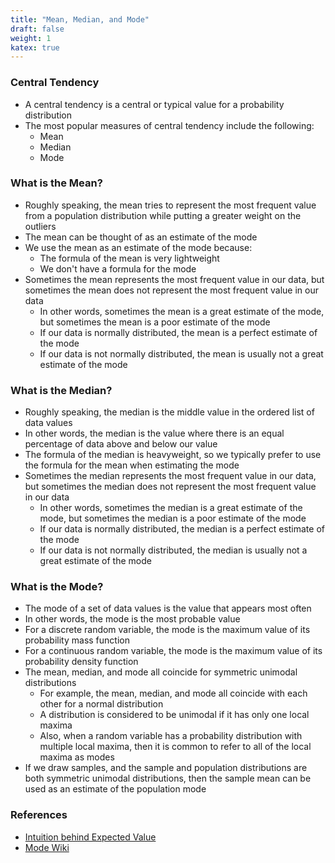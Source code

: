 ```yaml
---
title: "Mean, Median, and Mode"
draft: false
weight: 1
katex: true
---
```


### Central Tendency
- A central tendency is a central or typical value for a probability distribution
- The most popular measures of central tendency include the following:
	- Mean
	- Median
	- Mode

### What is the Mean?
- Roughly speaking, the mean tries to represent the most frequent value from a population distribution while putting a greater weight on the outliers
- The mean can be thought of as an estimate of the mode
- We use the mean as an estimate of the mode because:
	- The formula of the mean is very lightweight
	- We don't have a formula for the mode
- Sometimes the mean represents the most frequent value in our data, but sometimes the mean does not represent the most frequent value in our data
	- In other words, sometimes the mean is a great estimate of the mode, but sometimes the mean is a poor estimate of the mode
	- If our data is normally distributed, the mean is a perfect estimate of the mode
	- If our data is not normally distributed, the mean is usually not a great estimate of the mode

### What is the Median?
- Roughly speaking, the median is the middle value in the ordered list of data values
- In other words, the median is the value where there is an equal percentage of data above and below our value
- The formula of the median is heavyweight, so we typically prefer to use the formula for the mean when estimating the mode
- Sometimes the median represents the most frequent value in our data, but sometimes the median does not represent the most frequent value in our data
	- In other words, sometimes the median is a great estimate of the mode, but sometimes the median is a poor estimate of the mode
	- If our data is normally distributed, the median is a perfect estimate of the mode
	- If our data is not normally distributed, the median is usually not a great estimate of the mode

### What is the Mode?
- The mode of a set of data values is the value that appears most often
- In other words, the mode is the most probable value
- For a discrete random variable, the mode is the maximum value of its probability mass function
- For a continuous random variable, the mode is the maximum value of its probability density function
- The mean, median, and mode all coincide for symmetric unimodal distributions
	- For example, the mean, median, and mode all coincide with each other for a normal distribution
	- A distribution is considered to be unimodal if it has only one local maxima
	- Also, when a random variable has a probability distribution with multiple local maxima, then it is common to refer to all of the local maxima as modes
- If we draw samples, and the sample and population distributions are both symmetric unimodal distributions, then the sample mean can be used as an estimate of the population mode

### References
- [Intuition behind Expected Value](https://math.stackexchange.com/questions/2468601/what-is-the-intuitive-meaning-of-expected-value)
- [Mode Wiki](https://en.wikipedia.org/wiki/Mode_(statistics))
